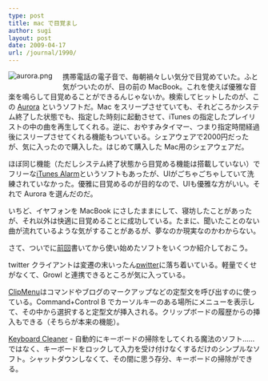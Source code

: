 ```yaml
---
type: post
title: mac で目覚まし
author: sugi
layout: post
date: 2009-04-17
url: /journal/1990/
---
```

<span class="mt-enclosure mt-enclosure-image" style="display: inline;"><img alt="aurora.png" src="http://i1.wp.com/asharpminor.com/journal/aurora.png?resize=400%2C230" class="alignleft" style="float: left; margin: 0 20px 20px 0;" data-recalc-dims="1" /></span>

携帯電話の電子音で、毎朝禍々しい気分で目覚めていた。ふと気がついたのが、目の前の MacBook。これを使えば優雅な音楽を鳴らして目覚めることができるんじゃないか。検索してヒットしたのが、この <a href="http://metaquark.de/aurora/" onclick="_gaq.push(['_trackEvent', 'outbound-article', 'http://metaquark.de/aurora/', 'Aurora']);" >Aurora</a> というソフトだ。Mac をスリープさせていても、それどころかシステム終了した状態でも、指定した時刻に起動させて、iTunes の指定したプレイリストの中の曲を再生してくれる。逆に、おやすみタイマー、つまり指定時間経過後にスリープさせてくれる機能もついている。シェアウェアで2000円だったが、気に入ったので購入した。はじめて購入した Mac用のシェアウェアだ。

ほぼ同じ機能（ただしシステム終了状態から目覚める機能は搭載していない）でフリーな<a href="http://www.johnnarun.com/itunes_alarm/" onclick="_gaq.push(['_trackEvent', 'outbound-article', 'http://www.johnnarun.com/itunes_alarm/', 'iTunes Alarm']);" title="iTunes Alarm">iTunes Alarm</a>というソフトもあったが、UIがごちゃごちゃしていて洗練されていなかった。優雅に目覚めるのが目的なので、UIも優雅な方がいい。それで Aurora を選んだのだ。

いちど、イヤフォンを MacBook にさしたままにして、寝坊したことがあったが、それ以外は快適に目覚めることに成功している。たまに、聞いたことのない曲が流れているような気がすることがあるが、夢なのか現実なのかわからない。

さて、ついでに[前回][1]書いてから使い始めたソフトをいくつか紹介しておこう。

twitter クライアントは変遷の末いったん<a href="http://wiki.github.com/koroshiya1/pwitter" onclick="_gaq.push(['_trackEvent', 'outbound-article', 'http://wiki.github.com/koroshiya1/pwitter', 'pwitter']);" >pwitter</a>に落ち着いている。軽量でくせがなくて、Growl と連携できるところが気に入っている。

<a href="http://www.naotaka.com/mac/clipmenu/" onclick="_gaq.push(['_trackEvent', 'outbound-article', 'http://www.naotaka.com/mac/clipmenu/', 'ClipMenu']);" title="ClipMenu - naotaka.com">ClipMenu</a>はコマンドやブログのマークアップなどの定型文を呼び出すのに使っている。Command+Control B でカーソルキーのある場所にメニューを表示して、その中から選択すると定型文が挿入される。クリップボードの履歴からの挿入もできる（そちらが本来の機能）。

<a href="http://jan.prima.de/~jan/plok/archives/48-Keyboard-Cleaner.html" onclick="_gaq.push(['_trackEvent', 'outbound-article', 'http://jan.prima.de/~jan/plok/archives/48-Keyboard-Cleaner.html', 'Keyboard Cleaner']);" title="Keyboard Cleaner - plok">Keyboard Cleaner</a> - 自動的にキーボードの掃除をしてくれる魔法のソフト......ではなく、キーボードをロックして入力を受け付けなくするだけのシンプルなソフト。シャットダウンしなくて、その間に思う存分、キーボードの掃除ができる。


 [1]: /journal/20081118.html